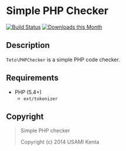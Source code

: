 Simple PHP Checker
==================

[![Build Status](https://travis-ci.org/zonuexe/php-php-checker.svg?branch=master)](https://travis-ci.org/zonuexe/php-php-checker)
[![Downloads this Month](https://img.shields.io/packagist/dm/zonuexe/php-checker.svg)](https://packagist.org/packages/zonuexe/php-checker)

Description
-----------

`Teto\PHPChecker` is a simple PHP code checker.

Requirements
------------

* PHP (5.4+)
  * `ext/tokenizer`

Copyright
---------

> Simple PHP checker
>
> Copyright (c) 2014 USAMI Kenta
